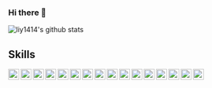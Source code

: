 ### Hi there 👋

<!--
**liy1414/liy1414** is a ✨ _special_ ✨ repository because its `README.md` (this file) appears on your GitHub profile.

Here are some ideas to get you started:

- 🔭 I’m currently working on ...
- 🌱 I’m currently learning ...
- 👯 I’m looking to collaborate on ...
- 🤔 I’m looking for help with ...
- 💬 Ask me about ...
- 📫 How to reach me: ...
- 😄 Pronouns: ...
- ⚡ Fun fact: ...
-->

![liy1414's github stats](https://github-readme-stats.vercel.app/api?username=liy1414&count_private=true&show_icons=true)

## Skills
<img width="22px" title="Javascript" align="left" src="https://raw.githubusercontent.com/rahulbanerjee26/githubAboutMeGenerator/main/icons/javascript.svg">
<img width="22px" title="Vue" align="left" src="https://raw.githubusercontent.com/rahulbanerjee26/githubAboutMeGenerator/main/icons/vuejs.svg">
<img width="22px" title="HTML" align="left" src="https://raw.githubusercontent.com/rahulbanerjee26/githubAboutMeGenerator/main/icons/html.svg">
<img width="22px" title="CSS" align="left" src="https://raw.githubusercontent.com/rahulbanerjee26/githubAboutMeGenerator/main/icons/css.svg">
<img width="22px" title="Tailwind" align="left" src="https://raw.githubusercontent.com/rahulbanerjee26/githubAboutMeGenerator/main/icons/tailwind.svg">
<img width="22px" title="Nodejs" align="left" src="https://raw.githubusercontent.com/rahulbanerjee26/githubAboutMeGenerator/main/icons/nodejs.svg">
<img width="22px" title="Express.js" align="left" src="https://raw.githubusercontent.com/rahulbanerjee26/githubAboutMeGenerator/main/icons/express.svg">
<img width="22px" title="MongoDB" align="left" src="https://raw.githubusercontent.com/rahulbanerjee26/githubAboutMeGenerator/main/icons/mongodb.svg">
<img width="22px" title="Nginx" align="left" src="https://raw.githubusercontent.com/rahulbanerjee26/githubAboutMeGenerator/main/icons/nginx.svg">
<img width="22px" title="Git" align="left" src="https://raw.githubusercontent.com/rahulbanerjee26/githubAboutMeGenerator/main/icons/git.svg">
<img width="22px" title="GitHub" align="left" src="https://raw.githubusercontent.com/rahulbanerjee26/githubAboutMeGenerator/main/icons/github.svg">
<img width="22px" title="WordPress" align="left" src="https://raw.githubusercontent.com/rahulbanerjee26/githubAboutMeGenerator/main/icons/wordpress.svg">
<img width="22px" title="Vuetify" align="left" src="https://raw.githubusercontent.com/rahulbanerjee26/githubAboutMeGenerator/main/icons/vuetify">
<img width="22px" title="Figma" align="left" src="https://raw.githubusercontent.com/rahulbanerjee26/githubAboutMeGenerator/main/icons/figma">
<img width="22px" title="WordPress" align="left" src="https://raw.githubusercontent.com/rahulbanerjee26/githubAboutMeGenerator/main/icons/wordpress.svg">
<img width="22px" title="WordPress" align="left" src="https://raw.githubusercontent.com/rahulbanerjee26/githubAboutMeGenerator/main/icons/wordpress.svg">
